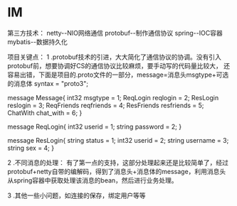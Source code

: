 # IM
第三方技术：
 netty--NIO网络通信
 protobuf--制作通信协议
 spring--IOC容器
 mybatis--数据持久化
 
项目关键点：
1 .protobuf技术的引进，大大简化了通信协议的协调。没有引入protobuf前，想要协调好CS的通信协议比较麻烦，要手动写的代码量比较大，
   还容易出错，下面是项目的.proto文件的一部分，message=消息头msgtype+可选的消息体
   syntax = "proto3";

message Message{
     int32 msgtype = 1;
     ReqLogin reqlogin = 2;
     ResLogin reslogin = 3;
     ReqFriends reqfriends = 4;
     ResFriends resfriends = 5;
     ChatWith chat_with = 6;
}

message ReqLogin{
     int32 userid = 1;
     string password = 2;
}

message ResLogin{
     string status = 1;
     int32 userid = 2;
     string username = 3;
     string sex = 4;
}
 
2 .不同消息的处理：
   有了第一点的支持，这部分处理起来还是比较简单了，经过protobuf+netty自带的编解码，得到了消息头+消息体的message，利用消息头从spring容器中获取处理该消息的bean，然后进行业务处理。
   
3 .其他一些小问题，如连接的保存，绑定用户等等
